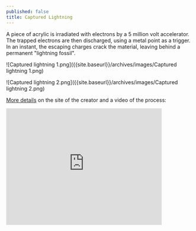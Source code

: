 ```yaml
---
published: false
title: Captured Lightning
---
```




A piece of acrylic is irradiated with electrons by a 5 million volt accelerator. The trapped electrons are then discharged, using a metal point as a trigger. In an instant, the escaping charges crack the material, leaving behind a permanent "lightning fossil". 

![Captured lightning 1.png]({{site.baseurl}}/archives/images/Captured lightning 1.png)

![Captured lightning 2.png]({{site.baseurl}}/archives/images/Captured lightning 2.png)

[More details](http://capturedlightning.com/frames/lichtenbergs.html#How) on the site of the creator and a video of the process:

<iframe width="420" height="315" src="https://www.youtube.com/embed/9Po35g23fYI" frameborder="0" allowfullscreen></iframe>
